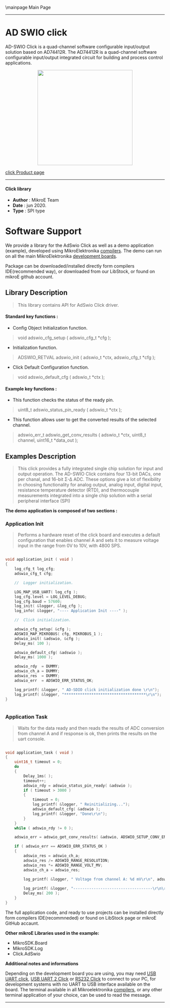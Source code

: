 \mainpage Main Page
 
---
# AD SWIO click

AD-SWIO Click is a quad-channel software configurable input/output solution based on AD74412R. The AD74412R is a quad-channel software configurable input/output integrated circuit for building and process control applications. 

<p align="center">
  <img src="https://download.mikroe.com/images/click_for_ide/adswio_click.png" height=300px>
</p>

[click Product page](https://www.mikroe.com/ad-swio-click)

---


#### Click library 

- **Author**        : MikroE Team
- **Date**          : jun 2020.
- **Type**          : SPI type


# Software Support

We provide a library for the AdSwio Click 
as well as a demo application (example), developed using MikroElektronika 
[compilers](https://shop.mikroe.com/compilers). 
The demo can run on all the main MikroElektronika [development boards](https://shop.mikroe.com/development-boards).

Package can be downloaded/installed directly form compilers IDE(recommended way), or downloaded from our LibStock, or found on mikroE github account. 

## Library Description

> This library contains API for AdSwio Click driver.

#### Standard key functions :

- Config Object Initialization function.
> void adswio_cfg_setup ( adswio_cfg_t *cfg ); 
 
- Initialization function.
> ADSWIO_RETVAL adswio_init ( adswio_t *ctx, adswio_cfg_t *cfg );

- Click Default Configuration function.
> void adswio_default_cfg ( adswio_t *ctx );


#### Example key functions :

- This function checks the status of the ready pin.
> uint8_t adswio_status_pin_ready ( adswio_t *ctx );
 
- This function allows user to get the converted results of the selected channel.
> adswio_err_t adswio_get_conv_results ( adswio_t *ctx, uint8_t channel, uint16_t *data_out );


## Examples Description

> This click provides a fully integrated single chip solution for input and output operation. 
> The AD-SWIO Click contains four 13-bit DACs, one per chanal, and 16-bit Σ-∆ ADC. 
> These options give a lot of flexibility in choosing functionality for analog output, 
> analog input, digital input, resistance temperature detector (RTD), and thermocouple 
> measurements integrated into a single chip solution with a serial peripheral interface (SPI)

**The demo application is composed of two sections :**

### Application Init 

> Performs a hardware reset of the click board and
> executes a default configuration that enables channel A and sets it to measure voltage
> input in the range from 0V to 10V, with 4800 SPS.

```c

void application_init ( void )
{
    log_cfg_t log_cfg;
    adswio_cfg_t cfg;

    //  Logger initialization.

    LOG_MAP_USB_UART( log_cfg );
    log_cfg.level = LOG_LEVEL_DEBUG;
    log_cfg.baud = 57600;
    log_init( &logger, &log_cfg );
    log_info( &logger, "---- Application Init ----" );

    //  Click initialization.

    adswio_cfg_setup( &cfg );
    ADSWIO_MAP_MIKROBUS( cfg, MIKROBUS_1 );
    adswio_init( &adswio, &cfg );
    Delay_ms( 100 );

    adswio_default_cfg( &adswio );
    Delay_ms( 1000 );

    adswio_rdy  = DUMMY;
    adswio_ch_a = DUMMY;
    adswio_res  = DUMMY;
    adswio_err  = ADSWIO_ERR_STATUS_OK;

    log_printf( &logger, " AD-SDIO click initialization done \r\n");
    log_printf( &logger, "************************************\r\n");
}
  
```

### Application Task

> Waits for the data ready and then reads the results of ADC conversion from channel A
> and if response is ok, then prints the results on the uart console.

```c

void application_task ( void )
{
    uint16_t timeout = 0;
    do
    {
        Delay_1ms( );
        timeout++;
        adswio_rdy = adswio_status_pin_ready( &adswio );
        if ( timeout > 3000 ) 
        {
            timeout = 0;
            log_printf( &logger, " Reinitializing...");
            adswio_default_cfg( &adswio );
            log_printf( &logger, "Done\r\n");
        }
    }
    while ( adswio_rdy != 0 );

    adswio_err = adswio_get_conv_results( &adswio, ADSWIO_SETUP_CONV_EN_CHA, &adswio_ch_a );

    if ( adswio_err == ADSWIO_ERR_STATUS_OK )
    {
        adswio_res = adswio_ch_a;
        adswio_res /= ADSWIO_RANGE_RESOLUTION;
        adswio_res *= ADSWIO_RANGE_VOLT_MV;
        adswio_ch_a = adswio_res;

        log_printf( &logger, " Voltage from channel A: %d mV\r\n", adswio_ch_a );
        
        log_printf( &logger, "-----------------------------------\r\n\r\n" );
        Delay_ms( 200 );
    }
}  

```

The full application code, and ready to use projects can be  installed directly form compilers IDE(recommneded) or found on LibStock page or mikroE GitHub accaunt.

**Other mikroE Libraries used in the example:** 

- MikroSDK.Board
- MikroSDK.Log
- Click.AdSwio

**Additional notes and informations**

Depending on the development board you are using, you may need 
[USB UART click](https://shop.mikroe.com/usb-uart-click), 
[USB UART 2 Click](https://shop.mikroe.com/usb-uart-2-click) or 
[RS232 Click](https://shop.mikroe.com/rs232-click) to connect to your PC, for 
development systems with no UART to USB interface available on the board. The 
terminal available in all Mikroelektronika 
[compilers](https://shop.mikroe.com/compilers), or any other terminal application 
of your choice, can be used to read the message.



---
